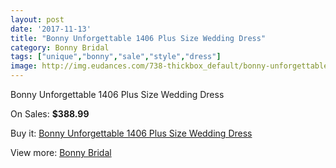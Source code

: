 ```yaml
---
layout: post
date: '2017-11-13'
title: "Bonny Unforgettable 1406 Plus Size Wedding Dress"
category: Bonny Bridal
tags: ["unique","bonny","sale","style","dress"]
image: http://img.eudances.com/738-thickbox_default/bonny-unforgettable-1406-plus-size-wedding-dress.jpg
---
```

Bonny Unforgettable 1406 Plus Size Wedding Dress

On Sales: **$388.99**
<a href="https://www.eudances.com/en/bonny-bridal/239-bonny-unforgettable-1406-plus-size-wedding-dress.html"><amp-img layout="responsive" width="600" height="600" src="//img.eudances.com/738-thickbox_default/bonny-unforgettable-1406-plus-size-wedding-dress.jpg" alt="Bonny Unforgettable 1406 Plus Size Wedding Dress 0" /></a>
<a href="https://www.eudances.com/en/bonny-bridal/239-bonny-unforgettable-1406-plus-size-wedding-dress.html"><amp-img layout="responsive" width="600" height="600" src="//img.eudances.com/739-thickbox_default/bonny-unforgettable-1406-plus-size-wedding-dress.jpg" alt="Bonny Unforgettable 1406 Plus Size Wedding Dress 1" /></a>

Buy it: [Bonny Unforgettable 1406 Plus Size Wedding Dress](https://www.eudances.com/en/bonny-bridal/239-bonny-unforgettable-1406-plus-size-wedding-dress.html "Bonny Unforgettable 1406 Plus Size Wedding Dress")

View more: [Bonny Bridal](https://www.eudances.com/en/3-bonny-bridal "Bonny Bridal")